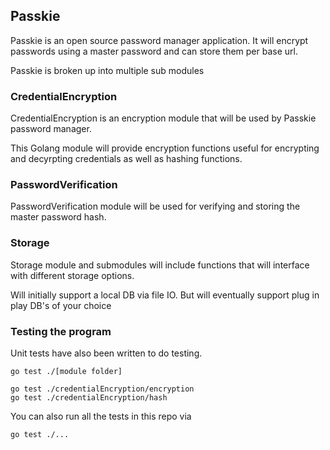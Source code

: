 ## Passkie 

Passkie is an open source password manager application.  It will encrypt passwords using a master password and can store them per base url.

Passkie is broken up into multiple sub modules

### CredentialEncryption

CredentialEncryption is an encryption module that will be used by Passkie password manager.

This Golang module will provide encryption functions useful for encrypting and decyrpting credentials as well as hashing functions.

### PasswordVerification

PasswordVerification module will be used for verifying and storing the master password hash.

### Storage

Storage module and submodules will include functions that will interface with different storage options.  

Will initially support a local DB via file IO.  But will eventually support plug in play DB's of your choice

### Testing the program

Unit tests have also been written to do testing.

```
go test ./[module folder]

go test ./credentialEncryption/encryption
go test ./credentialEncryption/hash
```

You can also run all the tests in this repo via
```
go test ./...
```
